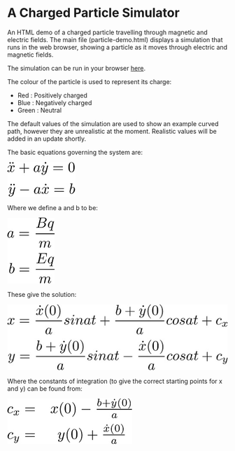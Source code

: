 # A Charged Particle Simulator
An HTML demo of a charged particle travelling through magnetic and electric fields.
The main file (particle-demo.html) displays a simulation that runs in the web browser, showing a particle as it moves through electric and magnetic fields.

The simulation can be run in your browser [here](https://ocoras.github.io/particle-demo/particle-demo.html).

The colour of the particle is used to represent its charge:
- Red : Positively charged
- Blue : Negatively charged
- Green : Neutral

The default values of the simulation are used to show an example curved path, however they are unrealistic at the moment. Realistic values will be added in an update shortly.

The basic equations governing the system are:

![Governing equations](img/acc-eq.jpg)

Where we define a and b to be:

![Defining a and b](img/a-and-b-eq.jpg)

These give the solution:

![Solution](img/x-and-y-eq.jpg)

Where the constants of integration (to give the correct starting points for x and y) can be found from:

![Constants of integration](img/const-eq.jpg)
